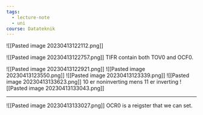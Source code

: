 ```yaml
---
tags:
  - lecture-note
  - uni
course: Datateknik
---
```

![[Pasted image 20230413122112.png]]


![[Pasted image 20230413122757.png]]
TIFR contain both TOV0 and OCF0.

![[Pasted image 20230413122921.png]]
![[Pasted image 20230413123550.png]]
![[Pasted image 20230413123339.png]]
![[Pasted image 20230413133623.png]]
10 er noninverting mens 11 er inverting
![[Pasted image 20230413133043.png]]


***

![[Pasted image 20230413133027.png]]
OCR0 is a reigster that we can set.
